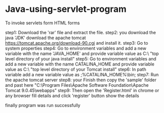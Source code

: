 # Java-using-servlet-program
To invoke servlets form HTML forms 

step1: Download the 'rar' file and extract the file.
step2: you download the java 'JDK' download the apache tomcat https://tomcat.apache.org/download-90.cgi and install it.
step3: Go to system properties
step4: Go to environment variables and add a new variable with the name 'JAVA_HOME' and provide variable value as C:\ "top level directory of your java install"
step5: Go to environment variables and add a new variable with the name CATALINA_HOME and provide variable value as C:\ "top level directory of your Tomcat install"
step6: In path variable add a new variable value as ;%CATALINA_HOME%\bin;
step7: Run the apache tomcat server
step8: your Finish then copy the 'sample' folder and past here "C:\Program Files\Apache Software Foundation\Apache Tomcat 9.0.45\webapps"
step9: Then open the 'Register.html' in chrome or any browser fill details and click 'register' button show the details 

finally program was run successfully
